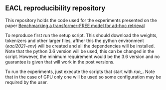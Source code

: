 ## EACL reproducibility repository

This repository holds the code used for the experiments presented on the paper [Benchmarking a transformer-FREE model for ad-hoc retrieval](https://www.aclweb.org/anthology/2021.eacl-main.293/)

To reproduce first run the setup script. This should download the weights, tokenizers and other larger files, afther this the python environment (*eacl2021-env*) will be created and all the dependencies will be installed. Note that the python 3.6 version will be used, this can be changed in the script. However, the minimum requirement would be the 3.6 version and no guarantee is given that will work in the post versions.

To run the experiments, just execute the scripts that start with *run_*. Note that in the case of GPU only one will be used so some configuration may be required by the user.


